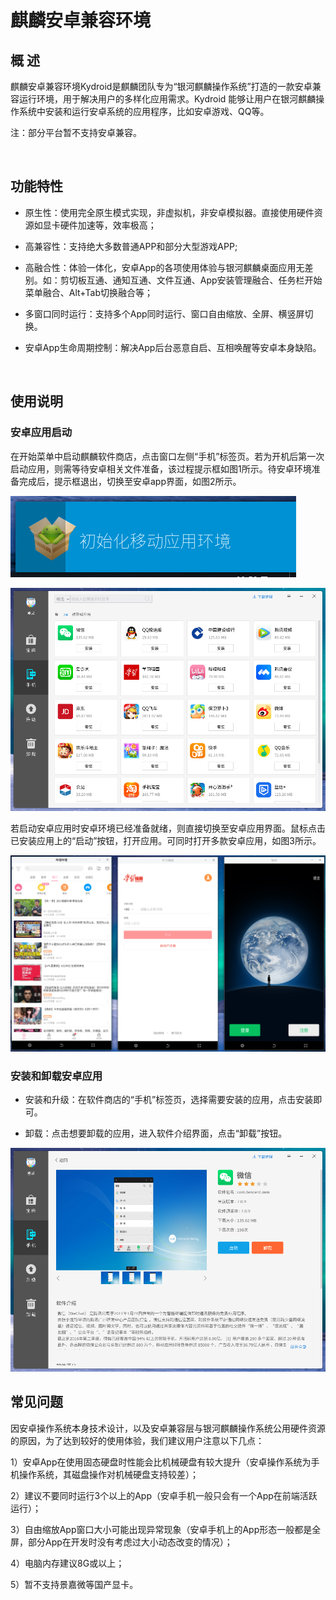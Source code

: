 # 麒麟安卓兼容环境
## 概 述
麒麟安卓兼容环境Kydroid是麒麟团队专为“银河麒麟操作系统”打造的一款安卓兼容运行环境，用于解决用户的多样化应用需求。Kydroid 能够让用户在银河麒麟操作系统中安装和运行安卓系统的应用程序，比如安卓游戏、QQ等。

注：部分平台暂不支持安卓兼容。

<br>

## 功能特性
- 原生性：使用完全原生模式实现，非虚拟机，非安卓模拟器。直接使用硬件资源如显卡硬件加速等，效率极高；

- 高兼容性：支持绝大多数普通APP和部分大型游戏APP;

- 高融合性：体验一体化，安卓App的各项使用体验与银河麒麟桌面应用无差别。如：剪切板互通、通知互通、文件互通、App安装管理融合、任务栏开始菜单融合、Alt+Tab切换融合等；

- 多窗口同时运行：支持多个App同时运行、窗口自由缩放、全屏、横竖屏切换。

- 安卓App生命周期控制：解决App后台恶意自启、互相唤醒等安卓本身缺陷。

<br>

## 使用说明
### 安卓应用启动
在开始菜单中启动麒麟软件商店，点击窗口左侧“手机”标签页。若为开机后第一次启动应用，则需等待安卓相关文件准备，该过程提示框如图1所示。待安卓环境准备完成后，提示框退出，切换至安卓app界面，如图2所示。

![图 1 等待安卓环境启动提示框](image/1.png)

![图 2 安卓应用成功启动界面-big](image/2.png)

若启动安卓应用时安卓环境已经准备就绪，则直接切换至安卓应用界面。鼠标点击已安装应用上的“启动”按钮，打开应用。可同时打开多款安卓应用，如图3所示。

![图 3 支持多款安卓应用同时运行-big](image/3.png)

### 安装和卸载安卓应用
- 安装和升级：在软件商店的“手机”标签页，选择需要安装的应用，点击安装即可。

- 卸载：点击想要卸载的应用，进入软件介绍界面，点击“卸载”按钮。

![图 4 卸载应用-big](image/4.png)
<br>

## 常见问题
因安卓操作系统本身技术设计，以及安卓兼容层与银河麒麟操作系统公用硬件资源的原因，为了达到较好的使用体验，我们建议用户注意以下几点：

1）安卓App在使用固态硬盘时性能会比机械硬盘有较大提升（安卓操作系统为手机操作系统，其磁盘操作对机械硬盘支持较差）；

2）建议不要同时运行3个以上的App（安卓手机一般只会有一个App在前端活跃运行）；

3）自由缩放App窗口大小可能出现异常现象（安卓手机上的App形态一般都是全屏，部分App在开发时没有考虑过大小动态改变的情况）；

4）电脑内存建议8G或以上；

5）暂不支持景嘉微等国产显卡。
